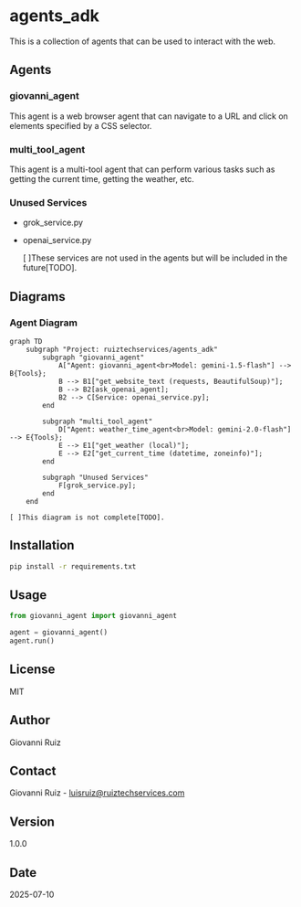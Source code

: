# agents_adk

This is a collection of agents that can be used to interact with the web.

## Agents

### giovanni_agent

This agent is a web browser agent that can navigate to a URL and click on elements specified by a CSS selector.

### multi_tool_agent

This agent is a multi-tool agent that can perform various tasks such as getting the current time, getting the weather, etc.

### Unused Services

- grok_service.py
- openai_service.py

    [ ]These services are not used in the agents but will be included in the future[TODO].



## Diagrams

### Agent Diagram

```mermaid
graph TD
    subgraph "Project: ruiztechservices/agents_adk"
        subgraph "giovanni_agent"
            A["Agent: giovanni_agent<br>Model: gemini-1.5-flash"] --> B{Tools};
            B --> B1["get_website_text (requests, BeautifulSoup)"];
            B --> B2[ask_openai_agent];
            B2 --> C[Service: openai_service.py];
        end

        subgraph "multi_tool_agent"
            D["Agent: weather_time_agent<br>Model: gemini-2.0-flash"] --> E{Tools};
            E --> E1["get_weather (local)"];
            E --> E2["get_current_time (datetime, zoneinfo)"];
        end

        subgraph "Unused Services"
            F[grok_service.py];
        end
    end
```
    [ ]This diagram is not complete[TODO].



## Installation

```bash
pip install -r requirements.txt
```

## Usage

```python
from giovanni_agent import giovanni_agent

agent = giovanni_agent()
agent.run()
```

## License

MIT

## Author

Giovanni Ruiz

## Contact

Giovanni Ruiz - luisruiz@ruiztechservices.com

## Version

1.0.0

## Date

2025-07-10

